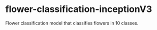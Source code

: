 # flower-classification-inceptionV3
Flower classification model that classifies flowers in 10 classes.
